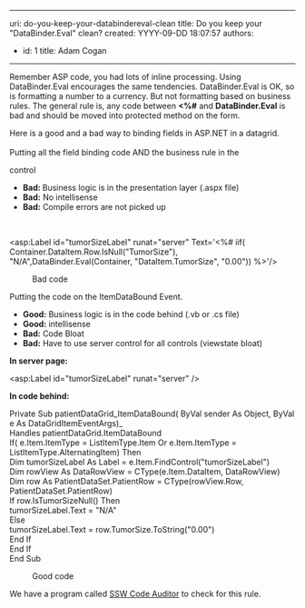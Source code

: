 

---
uri: do-you-keep-your-databindereval-clean
title: Do you keep your "DataBinder.Eval" clean?
created: YYYY-09-DD 18:07:57
authors:
  - id: 1
    title: Adam Cogan
---




<span class='intro'> <p>Remember ASP code, you had lots of inline processing. Using DataBinder.Eval encourages the same tendencies. DataBinder.Eval is OK, so is formatting a number to a currency. But not formatting based on business rules. The general rule is, any code between&#160;<b>&lt;%#</b>&#160;and&#160;<strong>DataBinder.Eval</strong>&#160;is bad and should be moved into protected method on the form.</p><p style="text-align&#58;left;">Here is a good and a bad way to binding fields in ASP.NET in a datagrid.<br><br>Putting all the field binding code AND the business rule in the</p><p style="text-align&#58;left;"> control<br></p><ul><li><b>Bad&#58; </b>Business logic is in the presentation layer (.aspx file)<br></li><li><b>Bad&#58;</b> No intellisense</li><li><b>Bad&#58;</b> Compile errors are not picked up&#160;<br></li></ul> </span>

<p>​​<br></p><p class="ssw15-rteElement-CodeArea">&lt;asp&#58;Label id=&quot;tumorSizeLabel&quot; runat=&quot;server&quot; Text='&lt;%# iif( Container.DataItem.Row.IsNull(&quot;TumorSize&quot;), &quot;N/A&quot;,DataBinder.Eval(Container, &quot;DataItem.TumorSize&quot;, &quot;0.00&quot;)) %&gt;'/&gt;</p><dd class="ssw15-rteElement-FigureBad"> Bad code​​ </dd><p class="ssw15-rteElement-P">​​Putting the code on the ItemDataBound Event.</p><ul><li>
      <b>Good&#58;</b> Business logic is in the code behind (.vb or .cs file)</li><li>
      <b>Good</b><b>&#58;</b> intellisense</li><li>
      <b>Bad&#58;</b> Code Bloat</li><li>
      <b>Bad&#58;</b> Have to use server control for all controls (viewstate bloat)</li></ul><p> 
   <strong>In server page&#58;</strong>&#160;</p><p class="ssw15-rteElement-CodeArea">​​&lt;asp&#58;Label id=&quot;tumorSizeLabel&quot; runat=&quot;server&quot; /&gt;&#160;</p><p>
   <strong>In code behind&#58;</strong></p><p class="ssw15-rteElement-CodeArea">Private Sub patientDataGrid_ItemDataBound( ByVal sender As Object, ByVal e As DataGridItemEventArgs)_<br>Handles patientDataGrid.ItemDataBound<br>If( e.Item.ItemType = ListItemType.Item Or e.Item.ItemType = ListItemType.AlternatingItem) Then<br>Dim tumorSizeLabel As Label = e.Item.FindControl(&quot;tumorSizeLabel&quot;)<br>Dim rowView As DataRowView = CType(e.Item.DataItem, DataRowView)<br>Dim row As PatientDataSet.PatientRow = CType(rowView.Row, PatientDataSet.PatientRow)<br>If row.IsTumorSizeNull() Then<br>tumorSizeLabel.Text = &quot;N/A&quot;<br>Else<br>tumorSizeLabel.Text = row.TumorSize.ToString(&quot;0.00&quot;)<br>End If<br>End If<br>End Sub</p><dd class="ssw15-rteElement-FigureGood">
Good code​​
</dd><p class="ssw15-rteElement-YellowBorderBox">​​We have a program called&#160;<a href="https&#58;//www.ssw.com.au/ssw/CodeAuditor/">SSW Code Auditor</a>&#160;to check for this rule.​​​<br></p>​<br>



